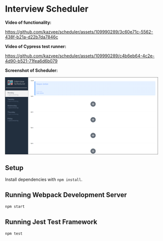 # Interview Scheduler

**Video of functionality:**

https://github.com/kazvee/scheduler/assets/109990289/3c60e71c-5562-438f-b21a-d22b7da7846c

**Video of Cypress test runner:**

https://github.com/kazvee/scheduler/assets/109990289/c4b6eb64-4c2e-4d90-b521-71fea6d6b079

**Screenshot of Scheduler:**

![Interview_Scheduler_Screenshot.png](public/images/readme/Interview_Scheduler_Screenshot.png)

## Setup

Install dependencies with `npm install`.

## Running Webpack Development Server

```sh
npm start
```

## Running Jest Test Framework

```sh
npm test
```
